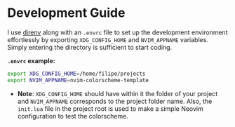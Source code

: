 # Development Guide

I use [direnv](https://direnv.net/) along with an `.envrc` file to set up the development environment effortlessly by exporting `XDG_CONFIG_HOME` and `NVIM_APPNAME` variables. Simply entering the directory is sufficient to start coding.

**`.envrc` example:**

```bash
export XDG_CONFIG_HOME=/home/filipe/projects
export NVIM_APPNAME=nvim-colorscheme-template
```

- **Note**: `XDG_CONFIG_HOME` should have within it the folder of your project and `NVIM_APPNAME` corresponds to the project folder name. Also, the `init.lua` file in the project root is used to make a simple Neovim configuration to test the colorscheme.
